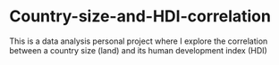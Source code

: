 # Country-size-and-HDI-correlation
This is a data analysis personal project where I explore the correlation between a country size (land) and its human development index (HDI)
